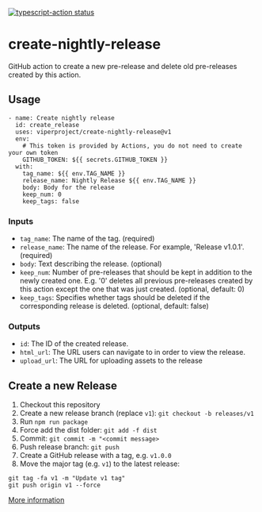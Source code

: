 <a href="https://github.com/viperproject/create-nightly-release/actions"><img alt="typescript-action status" src="https://github.com/viperproject/create-nightly-release/workflows/build-test/badge.svg"></a>

# create-nightly-release
GitHub action to create a new pre-release and delete old pre-releases created by this action.

## Usage
```
- name: Create nightly release
  id: create_release
  uses: viperproject/create-nightly-release@v1
  env:
    # This token is provided by Actions, you do not need to create your own token
    GITHUB_TOKEN: ${{ secrets.GITHUB_TOKEN }}
  with:
    tag_name: ${{ env.TAG_NAME }}
    release_name: Nightly Release ${{ env.TAG_NAME }}
    body: Body for the release
    keep_num: 0
    keep_tags: false
```

### Inputs
- `tag_name`: The name of the tag. (required)
- `release_name`: The name of the release. For example, 'Release v1.0.1'. (required)
- `body`: Text describing the release. (optional)
- `keep_num`: Number of pre-releases that should be kept in addition to the newly created one. E.g. '0' deletes all previous pre-releases created by this action except the one that was just created. (optional, default: 0)
- `keep_tags`: Specifies whether tags should be deleted if the corresponding release is deleted. (optional, default: false)

### Outputs
- `id`: The ID of the created release.
- `html_url`: The URL users can navigate to in order to view the release.
- `upload_url`: The URL for uploading assets to the release

## Create a new Release
1. Checkout this repository
2. Create a new release branch (replace `v1`): `git checkout -b releases/v1`
3. Run `npm run package`
4. Force add the dist folder: `git add -f dist`
5. Commit: `git commit -m "<commit message>`
6. Push release branch: `git push`
7. Create a GitHub release with a tag, e.g. `v1.0.0`
8. Move the major tag (e.g. `v1`) to the latest release:
```
git tag -fa v1 -m "Update v1 tag"
git push origin v1 --force
```

[More information](https://github.com/actions/toolkit/blob/master/docs/action-versioning.md)
